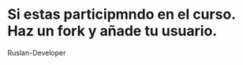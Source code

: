 # Si estas participmndo en el  curso. Haz un fork y añade tu usuario.
Ruslan-Developer                      